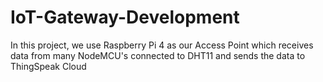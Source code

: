 # IoT-Gateway-Development
In this project, we use Raspberry Pi 4 as our Access Point which receives data from many NodeMCU's connected to DHT11 and sends the data to ThingSpeak Cloud
